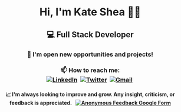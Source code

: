 <!--
**kdshea/kdshea** is a ✨ _special_ ✨ repository because its `README.md` (this file) appears on your GitHub profile.

Here are some ideas to get you started:

- 🔭 I’m currently working on ...
- 🌱 I’m currently learning ...
- 👯 I’m looking to collaborate on ...
- 🤔 I’m looking for help with ...
- 💬 Ask me about ...
- 📫 How to reach me: ...
- 😄 Pronouns: ...
- ⚡ Fun fact: ...
-->
<div align="center">
  <h1>Hi, I'm Kate Shea ✌🏼</h1>
  <h2>💻 Full Stack Developer</h2>
  <h3>🔭 I'm open new opportunities and projects!</h3>
  <h3>📫 How to reach me: <br>
    <a href="https://www.linkedin.com/in/katedshea/"><img src="https://img.shields.io/badge/LinkedIn-%230077B5.svg?&style=flat&logo=LinkedIn&logoColor=white" alt="LinkedIn" /></a>&nbsp;
    <a href="https://twitter.com/Kate_Shea_"><img src="https://img.shields.io/badge/Twitter-1DA1F2?style=flat&logo=twitter&logoColor=white" alt="Twitter" /></a>&nbsp;
    <a href="mailto: daishea@gmail.com?subject=Hello"><img src="https://img.shields.io/badge/Gmail-%23D14836.svg?&style=flat&logo=Gmail&logoColor=white" alt="Gmail"/></a>&nbsp;
  </h3>
  <h4>📈 I'm always looking to improve and grow. Any insight, criticism, or feedback is appreciated. &nbsp;
    <a href="https://forms.gle/HnChysz2yCfVaDtk7"><img src="https://img.shields.io/badge/Form-Anonymous%20Feeback-blue" alt= "Anonymous Feedback Google Form"></a>
  </h4>
</div>
